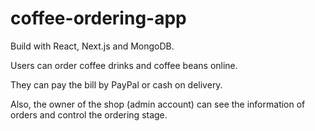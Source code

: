 # coffee-ordering-app
Build with React, Next.js and MongoDB.
	
Users can order coffee drinks and coffee beans online.
	
They can pay the bill by PayPal or cash on delivery.	
	
Also, the owner of the shop (admin account) can see the information of orders and control the ordering stage.
